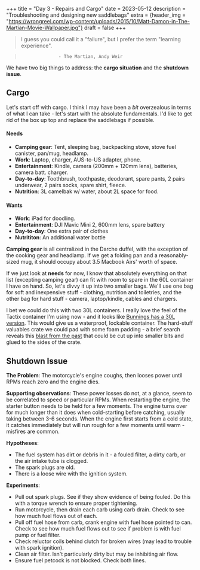 +++
title = "Day 3 - Repairs and Cargo"
date = 2023-05-12
description = "Troubleshooting and designing new saddlebags"
extra = {header_img = "https://wrongreel.com/wp-content/uploads/2015/10/Matt-Damon-in-The-Martian-Movie-Wallpaper.jpg"}
draft = false
+++

>  I guess you could call it a "failure", but I prefer the term "learning experience".

>                   - The Martian, Andy Weir

We have two big things to address: the **cargo situation** and the **shutdown issue**. 

## Cargo

Let's start off with cargo. I think I may have been a *bit* overzealous in terms of what I can take - let's start with the absolute fundamentals. I'd like to get rid of the box up top and replace the saddlebags if possible. 

#### Needs

* **Camping gear**: Tent, sleeping bag, backpacking stove, stove fuel canister, pan/mug, headlamp. 
* **Work**: Laptop, charger, AUS-to-US adapter, phone. 
* **Entertainment**: Kindle, camera (200mm + 120mm lens), batteries, camera batt. charger.
* **Day-to-day**: Toothbrush, toothpaste, deodorant, spare pants, 2 pairs underwear, 2 pairs socks, spare shirt, fleece. 
* **Nutrition**: 3L camelbak w/ water, about 2L space for food. 

#### Wants

* **Work**: iPad for doodling. 
* **Entertainment**: DJI Mavic Mini 2, 600mm lens, spare battery
* **Day-to-day**: One extra pair of clothes
* **Nutrititon**: An additional water bottle

**Camping gear** is all centralized in the Darche duffel, with the exception of the cooking gear and headlamp. If we get a folding pan and a reasonably-sized mug, it should occupy about 3.5 Macbook Airs' worth of space. 

If we just look at **needs** for now, I know that absolutely everything on that list (excepting camping gear) can fit with room to spare in the 60L container I have on hand. So, let's divvy it up into two smaller bags. We'll use one bag for soft and inexpensive stuff - clothing, nutrition and toiletries, and the other bag for hard stuff - camera, laptop/kindle, cables and chargers. 

I bet we could do this with two 30L containers. I really love the feel of the Tactix container I'm using now - and it looks like [Bunnings has a 30L version](https://www.bunnings.com.au/tactix-heavy-duty-storage-box-30l_p2583689). This would give us a waterproof, lockable container. The hard-stuff valuables crate we could pad with some foam padding - a brief search reveals this [blast from the past](https://www.bunnings.com.au/eva-50-x-50cm-interlock-foam-mats-solid-blue-pk4_p0126585) that could be cut up into smaller bits and glued to the sides of the crate. 

## Shutdown Issue

<div class="gallery">
    <a href="http://www.themarysue.com/wp-content/uploads/2016/01/science-shit.gif" data-ngthumb="http://www.themarysue.com/wp-content/uploads/2016/01/science-shit.gif"></a>
</div>

**The Problem**: The motorcycle's engine coughs, then looses power until RPMs reach zero and the engine dies. 

**Supporting observations**: These power losses do not, at a glance, seem to be correlated to speed or particular RPMs. When restarting the engine, the starter button needs to be held for a few moments. The engine turns over for much longer than it does when cold-starting before catching, usually taking between 3-6 seconds. When the engine first starts from a cold state, it catches immediately but will run rough for a few moments until warm - misfires are common. 

**Hypotheses**: 
* The fuel system has dirt or debris in it - a fouled filter, a dirty carb, or the air intake tube is clogged. 
* The spark plugs are old. 
* There is a loose wire with the ignition system. 

**Experiments**:
* Pull out spark plugs. See if they show evidence of being fouled. Do this with a torque wrench to ensure proper tightening. 
* Run motorcycle, then drain each carb using carb drain. Check to see how much fuel flows out of each. 
* Pull off fuel hose from carb, crank engine with fuel hose pointed to can. Check to see how much fuel flows out to see if problem is with fuel pump or fuel filter. 
* Check reluctor coils behind clutch for broken wires (may lead to trouble with spark ignition). 
* Clean air filter. Isn't particularly dirty but may be inhibiting air flow. 
* Ensure fuel petcock is not blocked. Check both lines. 
